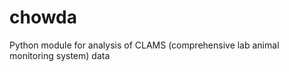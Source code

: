 chowda
======

Python module for analysis of CLAMS (comprehensive lab animal monitoring system) data
